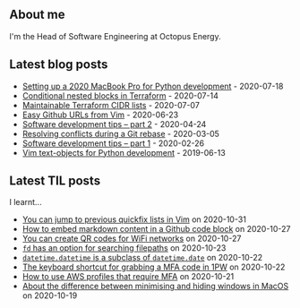 ## About me
I'm the Head of Software Engineering at Octopus Energy.
## Latest blog posts
- [Setting up a 2020 MacBook Pro for Python development](https://codeinthehole.com/guides/settings-up-a-2020-macbook-for-python-development/) - 2020-07-18
- [Conditional nested blocks in Terraform](https://codeinthehole.com/tips/conditional-nested-blocks-in-terraform/) - 2020-07-14
- [Maintainable Terraform CIDR lists](https://codeinthehole.com/tips/terraform-cidrs/) - 2020-07-07
- [Easy Github URLs from Vim](https://codeinthehole.com/tips/easy-github-urls-from-vim/) - 2020-06-23
- [Software development tips – part 2](https://codeinthehole.com/tips/software-development-tips-part2/) - 2020-04-24
- [Resolving conflicts during a Git rebase](https://codeinthehole.com/guides/resolving-conflicts-during-a-git-rebase/) - 2020-03-05
- [Software development tips – part 1](https://codeinthehole.com/tips/software-development-tips-part1/) - 2020-02-26
- [Vim text-objects for Python development](https://codeinthehole.com/tips/vim-text-objects/) - 2019-06-13
## Latest TIL posts
I learnt...
- [You can jump to previous quickfix lists in Vim](https://til.codeinthehole.com/posts/you-can-jump-to-previous-quickfix-lists-in-vim/) on 2020-10-31
- [How to embed markdown content in a Github code block](https://til.codeinthehole.com/posts/how-to-embed-markdown-content-in-a-github-code-block/) on 2020-10-27
- [You can create QR codes for WiFi networks](https://til.codeinthehole.com/posts/you-can-create-qr-codes-for-wifi-networks/) on 2020-10-27
- [`fd` has an option for searching filepaths](https://til.codeinthehole.com/posts/fd-has-an-option-for-searching-filepaths/) on 2020-10-23
- [`datetime.datetime` is a subclass of `datetime.date`](https://til.codeinthehole.com/posts/datetimedatetime-is-a-subclass-of-datetimedate/) on 2020-10-22
- [The keyboard shortcut for grabbing a MFA code in 1PW](https://til.codeinthehole.com/posts/the-keyboard-shortcut-for-grabbing-a-mfa-code-in-1pw/) on 2020-10-22
- [How to use AWS profiles that require MFA](https://til.codeinthehole.com/posts/how-to-use-aws-profiles-that-require-mfa/) on 2020-10-21
- [About the difference between minimising and hiding windows in MacOS](https://til.codeinthehole.com/posts/about-the-difference-between-minimising-and-hiding-windows-in-macos/) on 2020-10-19
